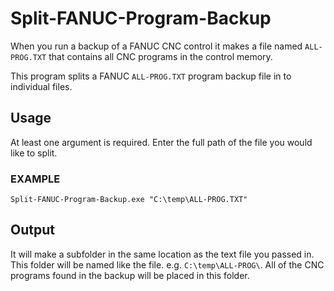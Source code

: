 # Split-FANUC-Program-Backup

When you run a backup of a FANUC CNC control it makes a file named `ALL-PROG.TXT` that contains all CNC programs in the control memory. 

This program splits a FANUC `ALL-PROG.TXT` program backup file in to individual files.

## Usage
At least one argument is required. Enter the full path of the file you would like to split.

### EXAMPLE

    Split-FANUC-Program-Backup.exe "C:\temp\ALL-PROG.TXT"
    
## Output
It will make a subfolder in the same location as the text file you passed in. This folder will be named like the file. e.g. `C:\temp\ALL-PROG\`.
All of the CNC programs found in the backup will be placed in this folder.
